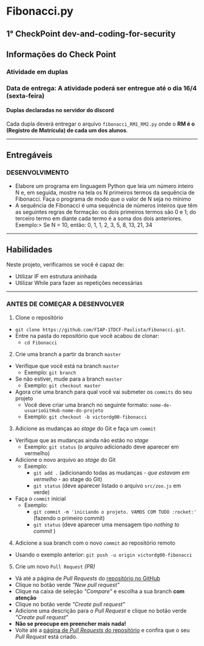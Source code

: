 # Fibonacci.py
## 1° CheckPoint dev-and-coding-for-security
## Informações do Check Point
### Atividade em duplas
### Data de entrega: A atividade poderá ser entregue até o dia 16/4 (sexta-feira)
#### Duplas declaradas no servidor do discord
Cada dupla deverá entregar o arquivo `fibonacci_RM1_RM2.py` onde o **RM é o (Registro de Matrícula) de cada um dos alunos**.

---
## Entregáveis
### DESENVOLVIMENTO

- Elabore um programa em linguagem Python que leia um
número inteiro N e, em seguida, mostre na tela os N primeiros termos da
sequência de Fibonacci. Faça o programa de modo que o valor de N
seja no mínimo 
- A sequência de Fibonacci é uma sequência de números inteiros
que têm as seguintes regras de formação: os dois primeiros termos são
0 e 1; do terceiro termo em diante cada termo é a soma dos dois
anteriores.
Exemplo:> Se N = 10, então: 0, 1, 1, 2, 3, 5, 8, 13, 21, 34

---

## Habilidades

Neste projeto, verificamos se você é capaz de:

- Utilizar IF em estrutura aninhada
- Utilizar While para fazer as repetições necessárias

---

### ANTES DE COMEÇAR A DESENVOLVER

1. Clone o repositório
  * `git clone https://github.com/FIAP-1TDCF-Paulista/Fibonacci.git`.
  * Entre na pasta do repositório que você acabou de clonar:
    * `cd Fibonacci`
    
2. Crie uma branch a partir da branch `master`
  * Verifique que você está na branch `master`
    * Exemplo: `git branch`
  * Se não estiver, mude para a branch `master`
    * Exemplo: `git checkout master`
  * Agora crie uma branch para qual você vai submeter os `commits` do seu projeto
    * Você deve criar uma branch no seguinte formato: `nome-de-usuarioGitHub-nome-do-projeto`
    * Exemplo: `git checkout -b victordg00-fibonacci`
    
3. Adicione as mudanças ao _stage_ do Git e faça um `commit`
  * Verifique que as mudanças ainda não estão no _stage_
    * Exemplo: `git status` (o arquivo adicionado deve aparecer em vermelho)
  * Adicione o novo arquivo ao _stage_ do Git
      * Exemplo:
        * `git add .` (adicionando todas as mudanças - _que estavam em vermelho_ - ao stage do Git)
        * `git status` (deve aparecer listado o arquivo `src/zoo.js` em verde)
  * Faça o `commit` inicial
      * Exemplo:
        * `git commit -m 'iniciando o projeto. VAMOS COM TUDO :rocket:'` (fazendo o primeiro commit)
        * `git status` (deve aparecer uma mensagem tipo _nothing to commit_ )

4. Adicione a sua branch com o novo `commit` ao repositório remoto
  * Usando o exemplo anterior: `git push -u origin victordg00-fibonacci`

5. Crie um novo `Pull Request` _(PR)_
  * Vá até a página de _Pull Requests_ do [repositório no GitHub](https://github.com/FIAP-1TDCF-Paulista/Fibonacci/pulls)
  * Clique no botão verde _"New pull request"_
  * Clique na caixa de seleção _"Compare"_ e escolha a sua branch **com atenção**
  * Clique no botão verde _"Create pull request"_
  * Adicione uma descrição para o _Pull Request_ e clique no botão verde _"Create pull request"_
  * **Não se preocupe em preencher mais nada!**
  * Volte até a [página de _Pull Requests_ do repositório](https://github.com/tryber/sd-010-b-project-zoo-functions/pulls) e confira que o seu _Pull Request_ está criado.
